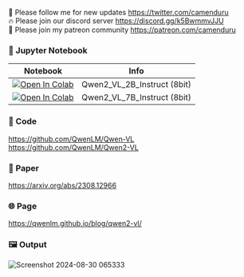 🐣 Please follow me for new updates https://twitter.com/camenduru <br />
🔥 Please join our discord server https://discord.gg/k5BwmmvJJU <br />
🥳 Please join my patreon community https://patreon.com/camenduru <br />

### 🍊 Jupyter Notebook

| Notebook | Info
| --- | --- |
[![Open In Colab](https://colab.research.google.com/assets/colab-badge.svg)](https://colab.research.google.com/github/camenduru/Qwen2-VL-jupyter/blob/main/Qwen2_VL_2B_Instruct.ipynb) | Qwen2_VL_2B_Instruct (8bit)
[![Open In Colab](https://colab.research.google.com/assets/colab-badge.svg)](https://colab.research.google.com/github/camenduru/Qwen2-VL-jupyter/blob/main/Qwen2_VL_7B_Instruct.ipynb) | Qwen2_VL_7B_Instruct (8bit)

### 🧬 Code
https://github.com/QwenLM/Qwen-VL <br />
https://github.com/QwenLM/Qwen2-VL <br />

### 📄 Paper
https://arxiv.org/abs/2308.12966

### 🌐 Page
https://qwenlm.github.io/blog/qwen2-vl/

### 🖼 Output
![Screenshot 2024-08-30 065333](https://github.com/user-attachments/assets/fbfaf82a-d801-46d2-9bf3-2a8ebb6f3f6b)

